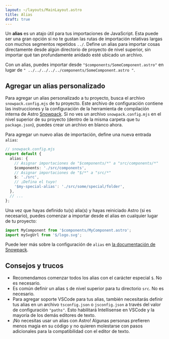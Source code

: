 ```yaml
---
layout: ~/layouts/MainLayout.astro
title: Alias
draft: true
---
```


Un **alias** es un atajo útil para tus importaciones de JavaScript. Esta puede ser una gran opción si no te gustan las rutas de importación relativas largas con muchos segmentos repetidos `../`. Define un alias para importar cosas directamente desde algún directorio de proyecto de nivel superior, sin importar qué tan profundamente anidado esté ubicado un archivo.

Con un alias, puedes importar desde `"$components/SomeComponent.astro"` en lugar de `" ../../../../../components/SomeComponent.astro "`.

## Agregar un alias personalizado

Para agregar un alias personalizado a tu proyecto, busca el archivo `snowpack.config.mjs` de tu proyecto. Este archivo de configuración contiene las instrucciones y la configuración de la herramienta de compilación interna de Astro [Snowpack](https://www.snowpack.dev/reference/configuration). Si no ves un archivo `snowpack.config.mjs` en el nivel superior de su proyecto (dentro de la misma carpeta que tu `package.json`), puedes crear un archivo en blanco ahora.

Para agregar un nuevo alias de importación, define una nueva entrada `alias`:

```ts
// snowpack.config.mjs
export default {
  alias: {
    // Asignar importaciones de "$components/*" a "src/components/*"
    $components: './src/components',
    // Asignar importaciones de "$/*" a "src/*"
    $: './src',
    // ¡Defina el tuyo!
    '$my-special-alias': './src/some/special/folder',
  },
  // ...
};
```

Una vez que hayas definido tu(s) alia(s) y hayas reiniciado Astro (si es necesario), puedes comenzar a importar desde el alias en cualquier lugar de tu proyecto:

```js
import MyComponent from '$components/MyComponent.astro';
import mySvgUrl from '$/logo.svg';
```

Puede leer más sobre la configuración de `alias` en [la documentación de Snowpack](https://www.snowpack.dev/reference/configuration#alias).

## Consejos y trucos

- Recomendamos comenzar todos los alias con el carácter especial `$`. No es necesario.
- Es común definir un alias `$` de nivel superior para tu directorio `src`. No es necesario.
- Para agregar soporte VSCode para tus alias, también necesitarás definir tus alias en un archivo `tsconfig.json` o `jsconfig.json` a través del valor de configuración `"paths"`. Esto habilitará Intellisense en VSCode y la mayoría de los demás editores de texto.
- ¡No necesitas usar un alias con Astro! Algunas personas prefieren menos magia en su código y no quieren molestarse con pasos adicionales para la compatibilidad con el editor de texto.
